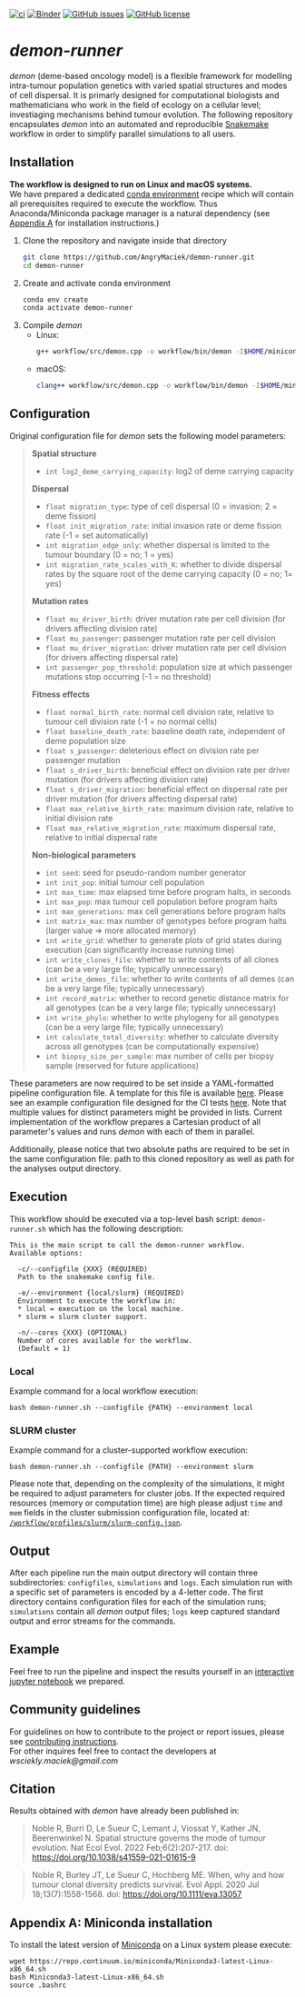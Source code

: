[![ci](https://github.com/AngryMaciek/demon-runner/workflows/ci/badge.svg)](https://github.com/AngryMaciek/demon-runner/actions?query=workflow%3Aci)
[![Binder](https://mybinder.org/badge_logo.svg)](https://mybinder.org/v2/gh/AngryMaciek/demon-runner/master?labpath=notebook.ipynb)
[![GitHub issues](https://img.shields.io/github/issues/AngryMaciek/demon-runner)](https://github.com/AngryMaciek/demon-runner/issues)
[![GitHub license](https://img.shields.io/github/license/AngryMaciek/demon-runner)](https://github.com/AngryMaciek/demon-runner/blob/master/LICENSE)

# _demon-runner_

_demon_ (deme-based oncology model) is a flexible framework for modelling intra-tumour population genetics with varied spatial structures and modes of cell dispersal. It is primarly designed for computational biologists and mathematicians who work in the field of ecology on a cellular level; investiaging mechanisms behind tumour evolution. The following repository encapsulates _demon_ into an automated and reproducible [Snakemake](https://snakemake.readthedocs.io/en/stable/) workflow in order to simplify parallel simulations to all users.

## Installation

**The workflow is designed to run on Linux and macOS systems.**  
We have prepared a dedicated [conda environment](https://docs.conda.io/projects/conda/en/latest/user-guide/concepts/environments.html) recipe which will contain all prerequisites required to execute the workflow. Thus Anaconda/Miniconda package manager is a natural dependency (see [Appendix A](#appendix-a-miniconda-installation) for installation instructions.)

1. Clone the repository and navigate inside that directory
   ```bash
   git clone https://github.com/AngryMaciek/demon-runner.git
   cd demon-runner
   ```
2. Create and activate conda environment
   ```bash
   conda env create
   conda activate demon-runner
   ```
3. Compile _demon_
   * Linux:
     ```bash
     g++ workflow/src/demon.cpp -o workflow/bin/demon -I$HOME/miniconda3/envs/demon-runner/include -lm
     ```
   * macOS:
     ```bash
     clang++ workflow/src/demon.cpp -o workflow/bin/demon -I$HOME/miniconda3/envs/demon-runner/include -lm
     ```

## Configuration

Original configuration file for _demon_ sets the following model parameters:

>**Spatial structure**
>* `int log2_deme_carrying_capacity`: log2 of deme carrying capacity
>
>**Dispersal**
>* `float migration_type`: type of cell dispersal (0 = invasion; 2 = deme fission)
>* `float init_migration_rate`: initial invasion rate or deme fission rate (-1 = set automatically)
>* `int migration_edge_only`: whether dispersal is limited to the tumour boundary (0 = no; 1 = yes)
>* `int migration_rate_scales_with_K`: whether to divide dispersal rates by the square root of the deme carrying capacity (0 = no; 1= yes)
>
>**Mutation rates**
>* `float mu_driver_birth`: driver mutation rate per cell division (for drivers affecting division rate)
>* `float mu_passenger`: passenger mutation rate per cell division
>* `float mu_driver_migration`: driver mutation rate per cell division (for drivers affecting dispersal rate)
>* `int passenger_pop_threshold`: population size at which passenger mutations stop occurring (-1 = no threshold)
>
>**Fitness effects**
>* `float normal_birth_rate`: normal cell division rate, relative to tumour cell division rate (-1 = no normal cells)
>* `float baseline_death_rate`: baseline death rate, independent of deme population size
>* `float s_passenger`: deleterious effect on division rate per passenger mutation
>* `float s_driver_birth`: beneficial effect on division rate per driver mutation (for drivers affecting division rate)
>* `float s_driver_migration`: beneficial effect on dispersal rate per driver mutation (for drivers affecting dispersal rate)
>* `float max_relative_birth_rate`: maximum division rate, relative to initial division rate
>* `float max_relative_migration_rate`: maximum dispersal rate, relative to initial dispersal rate
>
>**Non-biological parameters**
>* `int seed`: seed for pseudo-random number generator
>* `int init_pop`: initial tumour cell population
>* `int max_time`: max elapsed time before program halts, in seconds
>* `int max_pop`: max tumour cell population before program halts
>* `int max_generations`: max cell generations before program halts
>* `int matrix_max`: max number of genotypes before program halts (larger value => more allocated memory)
>* `int write_grid`: whether to generate plots of grid states during execution (can significantly increase running time)
>* `int write_clones_file`: whether to write contents of all clones (can be a very large file; typically unnecessary)
>* `int write_demes_file`: whether to write contents of all demes (can be a very large file; typically unnecessary)
>* `int record_matrix`: whether to record genetic distance matrix for all genotypes (can be a very large file; typically unnecessary)
>* `int write_phylo`: whether to write phylogeny for all genotypes (can be a very large file; typically unnecessary)
>* `int calculate_total_diversity`: whether to calculate diversity across all genotypes (can be computationally expensive)
>* `int biopsy_size_per_sample`: max number of cells per biopsy sample (reserved for future applications)

These parameters are now required to be set inside a YAML-formatted pipeline configuration file. A template for this file is available [here](/workflow/config/config.yml). Please see an example configuration file designed for the CI tests [here](/tests/test2/config.yml). Note that multiple values for distinct parameters might be provided in lists. Current implementation of the workflow prepares a Cartesian product of all parameter's values and runs _demon_ with each of them in parallel.

Additionally, please notice that two absolute paths are required to be set in the same configuration file: path to this cloned repository as well as path for the analyses output directory.

## Execution

This workflow should be executed via a top-level bash script: `demon-runner.sh` which has the following description:
```
This is the main script to call the demon-runner workflow.
Available options:

  -c/--configfile {XXX} (REQUIRED)
  Path to the snakemake config file.

  -e/--environment {local/slurm} (REQUIRED)
  Environment to execute the workflow in:
  * local = execution on the local machine.
  * slurm = slurm cluster support.

  -n/--cores {XXX} (OPTIONAL)
  Number of cores available for the workflow.
  (Default = 1)
```

### Local

Example command for a local workflow execution:
```
bash demon-runner.sh --configfile {PATH} --environment local
```

### SLURM cluster

Example command for a cluster-supported workflow execution:
```
bash demon-runner.sh --configfile {PATH} --environment slurm
```

Please note that, depending on the complexity of the simulations, it might be required to adjust parameters for cluster jobs. If the expected required resources (memory or computation time) are high please adjust `time` and `mem` fields in the cluster submission configuration file, located at: [`/workflow/profiles/slurm/slurm-config.json`](/workflow/profiles/slurm/slurm-config.json).

## Output

After each pipeline run the main output directory will contain three subdirectories: `configfiles`, `simulations` and `logs`. Each simulation run with a specific set of parameters is encoded by a 4-letter code. The first directory contains configuration files for each of the simulation runs; `simulations` contain all _demon_ output files; `logs` keep captured standard output and error streams for the commands.

## Example

Feel free to run the pipeline and inspect the results yourself in an [interactive jupyter notebook](https://mybinder.org/v2/gh/AngryMaciek/demon-runner/master?labpath=notebook.ipynb) we prepared.

## Community guidelines
For guidelines on how to contribute to the project or report issues, please see [contributing instructions](/CONTRIBUTING.md).  
For other inquires feel free to contact the developers at _wsciekly.maciek@gmail.com_

## Citation

Results obtained with _demon_ have already been published in:
> Noble R, Burri D, Le Sueur C, Lemant J, Viossat Y, Kather JN, Beerenwinkel N. Spatial structure governs the mode of tumour evolution. Nat Ecol Evol. 2022 Feb;6(2):207-217. doi: https://doi.org/10.1038/s41559-021-01615-9

> Noble R, Burley JT, Le Sueur C, Hochberg ME. When, why and how tumour clonal diversity predicts survival. Evol Appl. 2020 Jul 18;13(7):1558-1568. doi: https://doi.org/10.1111/eva.13057

## Appendix A: Miniconda installation

To install the latest version of [Miniconda](https://docs.conda.io/en/latest/miniconda.html) on a Linux system please execute:
```
wget https://repo.continuum.io/miniconda/Miniconda3-latest-Linux-x86_64.sh
bash Miniconda3-latest-Linux-x86_64.sh
source .bashrc
```
